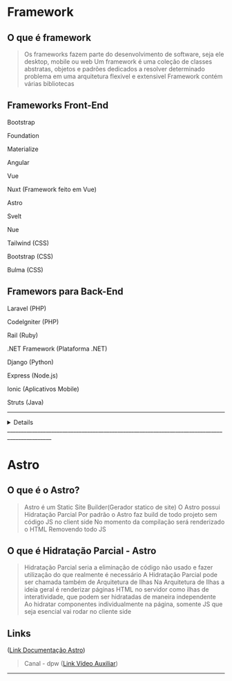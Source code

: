 # Framework

## O que é framework

> Os frameworks fazem parte do desenvolvimento de software, seja ele desktop, mobile ou web
> Um framework é uma coleção de classes abstratas, objetos e padrões dedicados a resolver determinado problema em uma arquitetura flexivel e extensivel
> Framework contém várias bibliotecas

## Frameworks Front-End

Bootstrap

Foundation

Materialize 

Angular

Vue

Nuxt (Framework feito em Vue)

Astro

Svelt

Nue

Tailwind (CSS)

Bootstrap (CSS)

Bulma (CSS)




## Framewors para Back-End

 Laravel (PHP)

 Codelgniter (PHP)

 Rail (Ruby)

 .NET Framework (Plataforma .NET)

 Django (Python)

 Express (Node.js)

 Ionic (Aplicativos Mobile)

 Struts (Java)
______________________________________________________________________________________________


<details>
    
    <summary># Vue.js</summary>
    
    ## O que é o Vue.js?
    
    > É um framework JavaScript para a criação de componentes de interface de usuario.
    > Também é Single Page Aplication que são aplicações de pagina unica.
    > Referenciado como um framework **reativo** e **progressivo**.
    > É possivel utilizar o Vue em toda aplicação e em partes da aplicação.
    > Possui uma sintax simples.
    > No Vue é bastante utilizado o conceito de **componentização**.
    > Uma outra peculiaridade do Vue são os chamados **Single File Components**.
    > O Vue não é preciso trabalhar com outras bibliotecas em conjunto.
    
    
    ```
    // HTML
    <div id = "app">
        <h1>{{ product }}</h1>
    </div>
    ```
    
    ```
    //JS
    let app = new Vue({
        el: '#app',
        data: {
            product: 'Socks'
        }
    })
    ```
    
    ## Tags
    
    **v-bind** = Uilizado para vincular o valor de uma propriedade do objeto data
    
    **v-if/v-else** = Fazem a validação "se", "senão"
    
    **v-for** = Lembra o forEach
    
    **v-on:click** = Realiza algo qundo clicado
    
    **key** =
    
    **@mouseover** = Realiza algo quando o mouse passa em cima
    
    **@click** = Realiza algo quando clicado
    
    **@submit** = Envia informações de um formulário
    
    **@keyup.enter** = É quando a tecla do formulário é liberada
    
    **.enter** = Tags como essa são chamadas de Modifier
    
    
    
    
    ## Conceitos de reatividade e progressividade - Vue.js
    
    > REATIVIDADE: Diz respeito a arquitetura, que atualiza a camada visual cada vez que se tem uma mudança de estado
    > O HTML será atualizado toda vez que o valor de uma variavel de um componente no Vue for alterada
    
    > PROGRESSIVIDADE: Significa que foi projetado para ser altamente adapitavel a outros frameworks e bibliotecas
    > É possivel utilizar o Vue.js em apenas uma parte da aplicação que já está desenvolvido
    
    ## Conceito de Componentização - Vue.js
    
    > É a divisão do código em partes menores, cada uma focada em um componente específico
    > A componentização traz benefícios como a diminuição da complexidade do código, facilitando sua manutenção e reutilização
    
    ## Single File Components - Vue.js
    
    > Realiza a separação de cada componente dentro de um arquivo com extenção .vue
    > Para realizar a leitura desses arquivos é necessario um webpack para transformar o código em JavaScript
    
    ## Links
    
    ([Link Documentação Vue.js](https://vuejs.org/))
    
    > Canal - Código Fonte TV
    ([Link Vídeo Auxiliar](https://youtu.be/bEl6yN3vd-U?si=XbQ9WUJbRrxPfMKs))
    
    > Canal - Caraline
    ([Link Vídeo Auxiliar](https://youtu.be/1W35ITPUp6Y?si=l8gAnMSuwsHzUGJO))
</details>
______________________________________________________________________________________________



# Astro

## O que é o Astro?

> Astro é um Static Site Builder(Gerador statico de site)
> O Astro possui Hidratação Parcial 
> Por padrão o Astro faz build de todo projeto sem código JS no client side 
> No momento da compilação será renderizado o HTML Removendo todo JS

## O que é Hidratação Parcial - Astro

> Hidratação Parcial seria a eliminação de código não usado e fazer utilização do que realmente é necessário
> A Hidratação Parcial pode ser chamada também de Arquitetura de Ilhas
> Na Arquitetura de Ilhas a ideia geral é renderizar páginas HTML no servidor como ilhas de interatividade, que podem ser hidratadas de maneira independente 
> Ao hidratar componentes individualmente na página, somente JS que seja esencial vai rodar no cliente side  

## Links

([Link Documentação Astro](https://astro.build/))

> Canal - dpw
([Link Vídeo Auxiliar](https://youtu.be/jIg0b_lAJss?si=75eZVZdZ46VYqW3t))
______________________________________________________________________________________________



 
